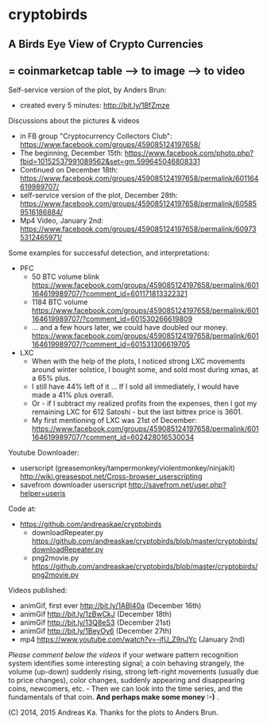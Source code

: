 cryptobirds
===========

## A Birds Eye View of Crypto Currencies 
## = coinmarketcap table --> to image --> to video

Self-service version of the plot, by Anders Brun: 
* created every 5 minutes: http://bit.ly/1BfZmze 


Discussions about the pictures & videos 
* in FB group "Cryptocurrency Collectors Club": https://www.facebook.com/groups/459085124197658/ 
* The beginning, December 15th: https://www.facebook.com/photo.php?fbid=10152537991089562&set=gm.599645046808331
* Continued on December 18th: https://www.facebook.com/groups/459085124197658/permalink/601164619989707/
* self-service version of the plot, December 28th: https://www.facebook.com/groups/459085124197658/permalink/605859516186884/
* Mp4 Video, January 2nd: https://www.facebook.com/groups/459085124197658/permalink/609735312465971/


Some examples for successful detection, and interpretations:
* PFC
  * 50 BTC volume blink https://www.facebook.com/groups/459085124197658/permalink/601164619989707/?comment_id=601171813322321
  * 1184 BTC volume https://www.facebook.com/groups/459085124197658/permalink/601164619989707/?comment_id=601530266619809
  * ... and a few hours later, we could have doubled our money. https://www.facebook.com/groups/459085124197658/permalink/601164619989707/?comment_id=601531306619705
* LXC
  * When with the help of the plots, I noticed strong LXC movements around winter solstice, I bought some, and sold most during xmas, at a 65% plus. 
  * I still have 44% left of it ... If I sold all immediately, I would have made a 41% plus overall.
  * Or - if I subtract my realized profits from the expenses, then I got my remaining LXC for 612 Satoshi - but the last bittrex price is 3601.
  * My first mentioning of LXC was 21st of December: 
https://www.facebook.com/groups/459085124197658/permalink/601164619989707/?comment_id=602428016530034


Youtube Downloader:
* userscript (greasemonkey/tampermonkey/violentmonkey/ninjakit) http://wiki.greasespot.net/Cross-browser_userscripting 
* savefrom downloader userscript http://savefrom.net/user.php?helper=userjs


Code at:
* https://github.com/andreaskae/cryptobirds
  * downloadRepeater.py https://github.com/andreaskae/cryptobirds/blob/master/cryptobirds/downloadRepeater.py
  * png2movie.py https://github.com/andreaskae/cryptobirds/blob/master/cryptobirds/png2movie.py


Videos published:
* animGif, first ever http://bit.ly/1ABl40a (December 16th)
* animGif http://bit.ly/1zBwCkJ (December 18th)
* animGif http://bit.ly/13Q8eS3 (December 21st)
* animGif http://bit.ly/1BeyOy6  (December 27th)
* mp4 https://www.youtube.com/watch?v=-jfU_Z9nJYc (January 2nd)
  

*Please comment below the videos* if your wetware pattern recognition system identifies some interesting signal; a coin behaving strangely, the volume (up-down) suddenly rising, strong left-right movements (usually due to price changes), color changes, suddenly appearing and disappearing coins, newcomers, etc. - Then we can look into the time series, and the fundamentals of that coin. **And perhaps make some money :-)** . 

(C) 2014, 2015 Andreas Ka. Thanks for the plots to Anders Brun.
